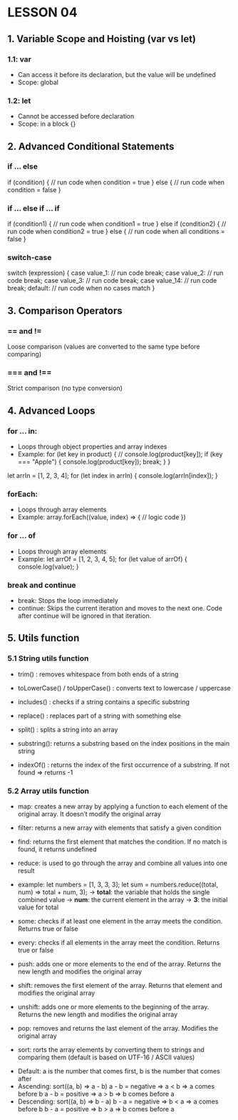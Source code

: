 # LESSON 04
## 1. Variable Scope and Hoisting (var vs let)
### 1.1: var
- Can access it before its declaration, but the value will be undefined
- Scope: global
### 1.2: let
- Cannot be accessed before declaration
- Scope: in a block {}

## 2. Advanced Conditional Statements
### if ... else
if (condition) {
    // run code when condition = true
} else {
    // run code when condition = false
}

### if ... else if ... if
if (condition1) {
    // run code when condition1 = true
} else if (condition2) {
    // run code when condition2 = true
} else {
    // run code when all conditions = false
}

### switch-case
switch (expression) {
    case value_1:
        // run code
        break;
    case value_2:
        // run code
        break;
    case value_3:
        // run code
        break;
    case value_14:
        // run code
        break;
    default: 
        // run code when no cases match
}

## 3. Comparison Operators
### == and !=
Loose comparison (values are converted to the same type before comparing)
### === and !==
Strict comparison (no type conversion)

## 4. Advanced Loops
### for ... in:
- Loops through object properties and array indexes
- Example:
for (let key in product) {
    // console.log(product[key]);
    if (key === "Apple") {
        console.log(product[key]);
        break;
    }
}

let arrIn = [1, 2, 3, 4];
for (let index in arrIn) {
    console.log(arrIn[index]);
}

### forEach:
- Loops through array elements
- Example:
array.forEach((value, index) => {
    // logic code
})

### for ... of
- Loops through array elements
- Example:
let arrOf = [1, 2, 3, 4, 5];
for (let value of arrOf) {
    console.log(value);
}

### break and continue
- break: Stops the loop immediately
- continue: Skips the current iteration and moves to the next one. Code after continue will be ignored in that iteration.


## 5. Utils function
### 5.1 String utils function
- trim() : removes whitespace from both ends of a string

- toLowerCase() / toUpperCase() : converts text to lowercase / uppercase

- includes() : checks if a string contains a specific substring

- replace() : replaces part of a string with something else

- split() : splits a string into an array

- substring(): returns a substring based on the index positions in the main string

- indexOf() : returns the index of the first occurrence of a substring. If not found => returns -1

### 5.2 Array utils function
- map: creates a new array by applying a function to each element of the original array. It doesn’t modify the original array

- filter: returns a new array with elements that satisfy a given condition

- find: returns the first element that matches the condition. If no match is found, it returns undefined

- reduce: is used to go through the array and combine all values into one result
+ example:
let numbers = [1, 3, 3, 3];
let sum = numbers.reduce((total, num) => total + num, 3);
-> **total**: the variable that holds the single combined value
-> **num**: the current element in the array
-> **3**: the initial value for total



- some: checks if at least one element in the array meets the condition. Returns true or false

- every: checks if all elements in the array meet the condition. Returns true or false

- push: adds one or more elements to the end of the array. Returns the new length and modifies the original array

- shift: removes the first element of the array. Returns that element and modifies the original array

- unshift: adds one or more elements to the beginning of the array. Returns the new length and modifies the original array

- pop: removes and returns the last element of the array. Modifies the original array

- sort: rorts the array elements by converting them to strings and comparing them (default is based on UTF-16 / ASCII values)
+ Default: a is the number that comes first, b is the number that comes after
+ Ascending: sort((a, b) => a - b)
a - b = negative ⇒ a < b ⇒ a comes before b
a - b = positive ⇒ a > b ⇒ b comes before a
+ Descending: sort((a, b) => b - a)
b - a = negative ⇒ b < a ⇒ a comes before b
b - a = positive ⇒ b > a ⇒ b comes before a